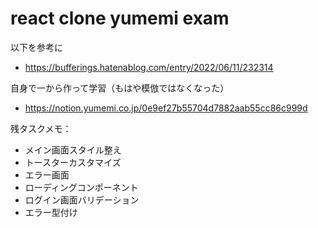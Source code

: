 # react clone yumemi exam

以下を参考に

- https://bufferings.hatenablog.com/entry/2022/06/11/232314

自身で一から作って学習（もはや模倣ではなくなった）

- https://notion.yumemi.co.jp/0e9ef27b55704d7882aab55cc86c999d

残タスクメモ：

- メイン画面スタイル整え
- トースターカスタマイズ
- エラー画面
- ローディングコンポーネント
- ログイン画面バリデーション
- エラー型付け
